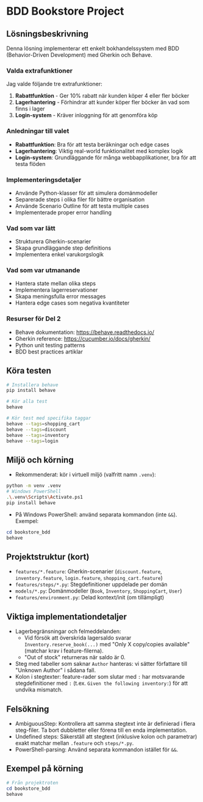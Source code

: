 # BDD Bookstore Project

## Lösningsbeskrivning

Denna lösning implementerar ett enkelt bokhandelssystem med BDD (Behavior-Driven Development) med Gherkin och Behave.

### Valda extrafunktioner

Jag valde följande tre extrafunktioner:

1. **Rabattfunktion** - Ger 10% rabatt när kunden köper 4 eller fler böcker
2. **Lagerhantering** - Förhindrar att kunder köper fler böcker än vad som finns i lager
3. **Login-system** - Kräver inloggning för att genomföra köp

### Anledningar till valet

- **Rabattfunktion**: Bra för att testa beräkningar och edge cases
- **Lagerhantering**: Viktig real-world funktionalitet med komplex logik
- **Login-system**: Grundläggande för många webbapplikationer, bra för att testa flöden

### Implementeringsdetaljer

- Använde Python-klasser för att simulera domänmodeller
- Separerade steps i olika filer för bättre organisation
- Använde Scenario Outline för att testa multiple cases
- Implementerade proper error handling

### Vad som var lätt

- Strukturera Gherkin-scenarier
- Skapa grundläggande step definitions
- Implementera enkel varukorgslogik

### Vad som var utmanande

- Hantera state mellan olika steps
- Implementera lagerreservationer
- Skapa meningsfulla error messages
- Hantera edge cases som negativa kvantiteter

### Resurser för Del 2

- Behave dokumentation: https://behave.readthedocs.io/
- Gherkin reference: https://cucumber.io/docs/gherkin/
- Python unit testing patterns
- BDD best practices artiklar

## Köra testen

```bash
# Installera behave
pip install behave

# Kör alla test
behave

# Kör test med specifika taggar
behave --tags=shopping_cart
behave --tags=discount
behave --tags=inventory
behave --tags=login
```

## Miljö och körning

- Rekommenderat: kör i virtuell miljö (valfritt namn `.venv`):

```bash
python -m venv .venv
# Windows PowerShell
.\.venv\Scripts\Activate.ps1
pip install behave
```

- På Windows PowerShell: använd separata kommandon (inte `&&`).
  Exempel:

```powershell
cd bookstore_bdd
behave
```

## Projektstruktur (kort)

- `features/*.feature`: Gherkin-scenarier (`discount.feature`, `inventory.feature`, `login.feature`, `shopping_cart.feature`)
- `features/steps/*.py`: Stegdefinitioner uppdelade per domän
- `models/*.py`: Domänmodeller (`Book`, `Inventory`, `ShoppingCart`, `User`)
- `features/environment.py`: Delad kontext/init (om tillämpligt)

## Viktiga implementationdetaljer

- Lagerbegränsningar och felmeddelanden:
  - Vid försök att överskrida lagersaldo svarar `Inventory.reserve_book(...)` med
    "Only X copy/copies available" (matchar krav i feature-filerna).
  - "Out of stock" returneras när saldo är 0.
- Steg med tabeller som saknar `Author` hanteras: vi sätter författare till "Unknown Author" i sådana fall.
- Kolon i stegtexter: feature-rader som slutar med `:` har motsvarande stegdefinitioner med `:` (t.ex. `Given the following inventory:`) för att undvika mismatch.

## Felsökning

- AmbiguousStep: Kontrollera att samma stegtext inte är definierad i flera steg-filer. Ta bort dubbletter eller förena till en enda implementation.
- Undefined steps: Säkerställ att stegtext (inklusive kolon och parametrar) exakt matchar mellan `.feature` och `steps/*.py`.
- PowerShell-parsing: Använd separata kommandon istället för `&&`.

## Exempel på körning

```powershell
# Från projektroten
cd bookstore_bdd
behave
```